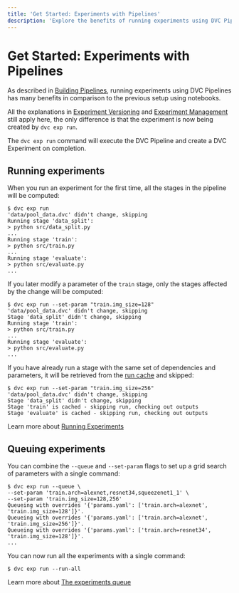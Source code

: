 ```yaml
---
title: 'Get Started: Experiments with Pipelines'
description: 'Explore the benefits of running experiments using DVC Pipelines.'
---
```


# Get Started: Experiments with Pipelines

As described in
[Building Pipelines](/doc/start/experiments/building-pipelines#benefits-of-dvc-pipelines),
running experiments using <abbr>DVC Pipelines</abbr> has many benefits in
comparison to the previous setup using notebooks.

All the explanations in
[Experiment Versioning](/doc/start/experiments/experiment-versioning) and
[Experiment Management](/doc/start/experiments/experiment-management) still
apply here, the only difference is that the experiment is now being created by
`dvc exp run`.

The `dvc exp run` command will execute the DVC Pipeline and create a DVC
<abbr>Experiment</abbr> on completion.

## Running experiments

When you run an experiment for the first time, all the <abbr>stages</abbr> in
the pipeline will be computed:

```cli
$ dvc exp run
'data/pool_data.dvc' didn't change, skipping
Running stage 'data_split':
> python src/data_split.py
...
Running stage 'train':
> python src/train.py
...
Running stage 'evaluate':
> python src/evaluate.py
...
```

If you later modify a parameter of the `train` stage, only the stages affected
by the change will be computed:

```cli
$ dvc exp run --set-param "train.img_size=128"
'data/pool_data.dvc' didn't change, skipping
Stage 'data_split' didn't change, skipping
Running stage 'train':
> python src/train.py
...
Running stage 'evaluate':
> python src/evaluate.py
...
```

If you have already run a stage with the same set of <abbr>dependencies</abbr>
and <abbr>parameters</abbr>, it will be retrieved from the
[run cache](/doc/user-guide/pipelines/run-cache) and skipped:

```cli
$ dvc exp run --set-param "train.img_size=256"
'data/pool_data.dvc' didn't change, skipping
Stage 'data_split' didn't change, skipping
Stage 'train' is cached - skipping run, checking out outputs
Stage 'evaluate' is cached - skipping run, checking out outputs
```

<admon type="info">

Learn more about
[Running Experiments](/doc/user-guide/experiment-management/running-experiments)

</admon>

## Queuing experiments

You can combine the `--queue` and `--set-param` flags to set up a grid search of
parameters with a single command:

```cli
$ dvc exp run --queue \
--set-param 'train.arch=alexnet,resnet34,squeezenet1_1' \
--set-param 'train.img_size=128,256'
Queueing with overrides '{'params.yaml': ['train.arch=alexnet', 'train.img_size=128']}'.
Queueing with overrides '{'params.yaml': ['train.arch=alexnet', 'train.img_size=256']}'.
Queueing with overrides '{'params.yaml': ['train.arch=resnet34', 'train.img_size=128']}'.
...
```

You can now run all the experiments with a single command:

```cli
$ dvc exp run --run-all
```

<admon type="info">

Learn more about
[The experiments queue](/doc/user-guide/experiment-management/running-experiments#the-experiments-queue)

</admon>
